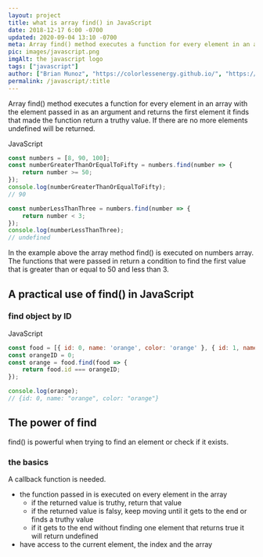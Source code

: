 ```yaml
---
layout: project
title: what is array find() in JavaScript
date: 2018-12-17 6:00 -0700
updated: 2020-09-04 13:10 -0700
meta: Array find() method executes a function for every element in an array with the element passed in as an argument and returns the first element it finds that made the function return a truthy value.
pic: images/javascript.png
imgAlt: the javascript logo
tags: ["javascript"]
author: ["Brian Munoz", "https://colorlessenergy.github.io/", "https://github.com/colorlessenergy"]
permalink: /javascript/:title
---
```


Array <span class="highlight__code">find()</span> method executes a function for every element in an array with the element passed in as an argument and returns the first element it finds that made the function return a truthy value. If there are no more elements <span class="highlight__code">undefined</span> will be returned.

<p class="highlight__file-desc">JavaScript</p>

```javascript
const numbers = [8, 90, 100];
const numberGreaterThanOrEqualToFifty = numbers.find(number => {
    return number >= 50;
});
console.log(numberGreaterThanOrEqualToFifty);
// 90

const numberLessThanThree = numbers.find(number => {
    return number < 3;
});
console.log(numberLessThanThree);
// undefined
```

In the example above the array method <span class="highlight__code">find()</span> is executed on numbers array. The functions that were passed in return a condition to find the first value that is greater than or equal to 50 and less than 3. 

## A practical use of find() in JavaScript

### find object by ID

<p class="highlight__file-desc">JavaScript</p>

```javascript
const food = [{ id: 0, name: 'orange', color: 'orange' }, { id: 1, name: 'banana', color: 'yellow' }];
const orangeID = 0;
const orange = food.find(food => {
    return food.id === orangeID;
});

console.log(orange);
// {id: 0, name: "orange", color: "orange"}
```

## The power of find

<span class="highlight__code">find()</span> is powerful when trying to find an element or check if it exists.

### the basics

A callback function is needed.

* the function passed in is executed on every element in the array
  * if the returned value is truthy, return that value
  * if the returned value is falsy, keep moving until it gets to the end or finds a truthy value
  * if it gets to the end without finding one element that returns true it will return undefined
* have access to the current element, the index and the array

